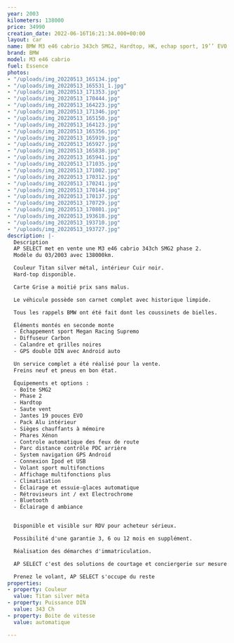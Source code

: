 ```yaml
---
year: 2003
kilometers: 138000
price: 34990
creation_date: 2022-06-16T16:21:34.000+00:00
layout: car
name: BMW M3 e46 cabrio 343ch SMG2, Hardtop, HK, echap sport, 19’’ EVO
brand: BMW
model: M3 e46 cabrio
fuel: Essence
photos:
- "/uploads/img_20220513_165134.jpg"
- "/uploads/img_20220513_165531_1.jpg"
- "/uploads/img_20220513_171353.jpg"
- "/uploads/img_20220513_170444.jpg"
- "/uploads/img_20220513_164223.jpg"
- "/uploads/img_20220513_171346.jpg"
- "/uploads/img_20220513_165150.jpg"
- "/uploads/img_20220513_164123.jpg"
- "/uploads/img_20220513_165356.jpg"
- "/uploads/img_20220513_165919.jpg"
- "/uploads/img_20220513_165927.jpg"
- "/uploads/img_20220513_165838.jpg"
- "/uploads/img_20220513_165941.jpg"
- "/uploads/img_20220513_171035.jpg"
- "/uploads/img_20220513_171002.jpg"
- "/uploads/img_20220513_170312.jpg"
- "/uploads/img_20220513_170241.jpg"
- "/uploads/img_20220513_170144.jpg"
- "/uploads/img_20220513_170137.jpg"
- "/uploads/img_20220513_170729.jpg"
- "/uploads/img_20220513_170801.jpg"
- "/uploads/img_20220513_193618.jpg"
- "/uploads/img_20220513_193710.jpg"
- "/uploads/img_20220513_193727.jpg"
description: |-
  Description
  AP SELECT met en vente une M3 e46 cabrio 343ch SMG2 phase 2.
  Modèle du 03/2003 avec 138000km.

  Couleur Titan silver métal, intérieur Cuir noir.
  Hard-top disponible.

  Carte Grise a moitié prix sans malus.

  Le véhicule possède son carnet complet avec historique limpide.

  Tous les rappels BMW ont été fait dont les coussinets de bielles.

  Éléments montés en seconde monte
  - Échappement sport Megan Racing Supremo
  - Diffuseur Carbon
  - Calandre et grilles noires
  - GPS double DIN avec Android auto

  Un service complet a été réalisé pour la vente.
  Freins neuf et pneus en bon état.

  Équipements et options :
  - Boîte SMG2
  - Phase 2
  - Hardtop
  - Saute vent
  - Jantes 19 pouces EVO
  - Pack Alu intérieur
  - Sièges chauffants à mémoire
  - Phares Xénon
  - Controle automatique des feux de route
  - Parc distance contrôle PDC arrière
  - System navigation GPS Android
  - Connexion Ipod et USB
  - Volant sport multifonctions
  - Affichage multifonctions plus
  - Climatisation
  - Éclairage et essuie-glaces automatique
  - Rétroviseurs int / ext Electrochrome
  - Bluetooth
  - Éclairage d ambiance


  Disponible et visible sur RDV pour acheteur sérieux.

  Possibilité d'une garantie 3, 6 ou 12 mois en supplément.

  Réalisation des démarches d'immatriculation.

  AP SELECT c'est des solutions de courtage et conciergerie sur mesure pour profiter librement de sa passion et de son patrimoine.

  Prenez le volant, AP SELECT s'occupe du reste
properties:
- property: Couleur
  value: Titan silver méta
- property: Puissance DIN
  value: 343 Ch
- property: Boite de vitesse
  value: automatique

---
```


